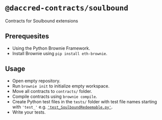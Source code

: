 # `@daccred-contracts/soulbound`

Contracts for Soulbound extensions

## Prerequesites

- Using the Python Brownie Framework.
- Install Brownie using `pip install eth-brownie`.

## Usage

- Open empty repository.
- Run `brownie init` to initialize empty workspace.
- Move all contracts to `contracts/` folder.
- Compile contracts using `brownie compile`.
- Create Python test files in the `tests/` folder with test file names starting with `'test_'` e.g. [`'test_SoulboundRedeemable.py'`](https://github.com/daccred/contracts/blob/main/py/test/tests/test_SoulboundRedeemable.py).
- Write your tests.
